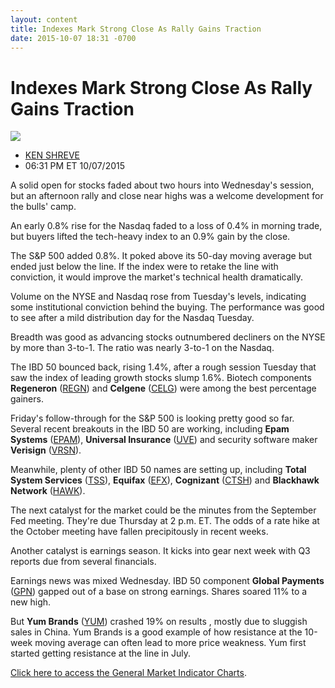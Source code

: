 ```yaml
---
layout: content
title: Indexes Mark Strong Close As Rally Gains Traction
date: 2015-10-07 18:31 -0700
---
```



Indexes Mark Strong Close As Rally Gains Traction
==================================================


![](https://www.investors.com/wp-content/uploads/ibd-migrated-images/MPv_151008_635798277402225519.png)

* [KEN SHREVE](https://www.investors.com/author/shrevek/ "Posts by KEN SHREVE")
* 06:31 PM ET 10/07/2015




  

A solid open for stocks faded about two hours into Wednesday's session, but an afternoon rally and close near highs was a welcome development for the bulls' camp.

  

An early 0.8% rise for the Nasdaq faded to a loss of 0.4% in morning trade, but buyers lifted the tech-heavy index to an 0.9% gain by the close.

  

The S&P 500 added 0.8%. It poked above its 50-day moving average but ended just below the line. If the index were to retake the line with conviction, it would improve the market's technical health dramatically.

  

Volume on the NYSE and Nasdaq rose from Tuesday's levels, indicating some institutional conviction behind the buying. The performance was good to see after a mild distribution day for the Nasdaq Tuesday.

  

Breadth was good as advancing stocks outnumbered decliners on the NYSE by more than 3-to-1. The ratio was nearly 3-to-1 on the Nasdaq.

  

The IBD 50 bounced back, rising 1.4%, after a rough session Tuesday that saw the index of leading growth stocks slump 1.6%. Biotech components **Regeneron** ([REGN](https://research.investors.com/quote.aspx?symbol=REGN)) and **Celgene** ([CELG](https://research.investors.com/quote.aspx?symbol=CELG)) were among the best percentage gainers.

  

Friday's follow-through for the S&P 500 is looking pretty good so far. Several recent breakouts in the IBD 50 are working, including **Epam Systems** ([EPAM](https://research.investors.com/quote.aspx?symbol=EPAM)), **Universal Insurance** ([UVE](https://research.investors.com/quote.aspx?symbol=UVE)) and security software maker **Verisign** ([VRSN](https://research.investors.com/quote.aspx?symbol=VRSN)).

  

Meanwhile, plenty of other IBD 50 names are setting up, including **Total System Services** ([TSS](https://research.investors.com/quote.aspx?symbol=TSS)), **Equifax** ([EFX](https://research.investors.com/quote.aspx?symbol=EFX)), **Cognizant** ([CTSH](https://research.investors.com/quote.aspx?symbol=CTSH)) and **Blackhawk Network** ([HAWK](https://research.investors.com/quote.aspx?symbol=HAWK)).

  

The next catalyst for the market could be the minutes from the September Fed meeting. They're due Thursday at 2 p.m. ET. The odds of a rate hike at the October meeting have fallen precipitously in recent weeks.

  

Another catalyst is earnings season. It kicks into gear next week with Q3 reports due from several financials.

  

Earnings news was mixed Wednesday. IBD 50 component **Global Payments** ([GPN](https://research.investors.com/quote.aspx?symbol=GPN)) gapped out of a base on strong earnings. Shares soared 11% to a new high.

  

But **Yum Brands** ([YUM](https://research.investors.com/quote.aspx?symbol=YUM)) crashed 19% on results , mostly due to sluggish sales in China. Yum Brands is a good example of how resistance at the 10-week moving average can often lead to more price weakness. Yum first started getting resistance at the line in July.

  

[Click here to access the General Market Indicator Charts](https://www.investors.com/pdf/GMI_100815.pdf).




